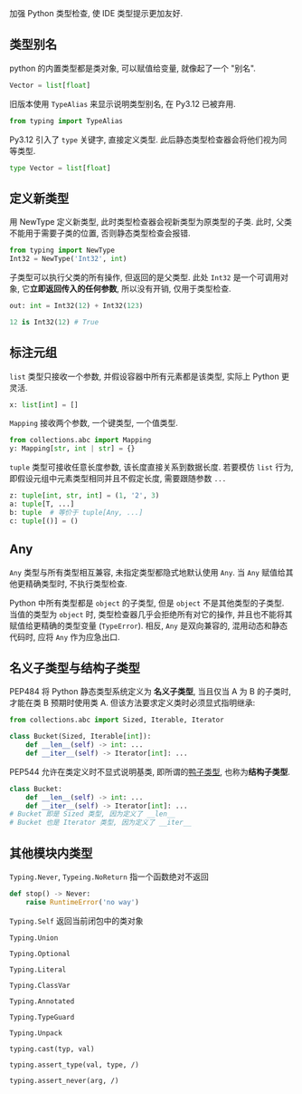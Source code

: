加强 Python 类型检查, 使 IDE 类型提示更加友好.

## 类型别名

python 的内置类型都是类对象, 可以赋值给变量, 就像起了一个 "别名".

```python
Vector = list[float]
```

旧版本使用 `TypeAlias` 来显示说明类型别名, 在 Py3.12 已被弃用.

```python
from typing import TypeAlias
```

Py3.12 引入了 `type` 关键字, 直接定义类型. 此后静态类型检查器会将他们视为同等类型.

```python
type Vector = list[float]
```

## 定义新类型

用 NewType 定义新类型, 此时类型检查器会视新类型为原类型的子类. 此时, 父类不能用于需要子类的位置, 否则静态类型检查会报错. 

```python
from typing import NewType
Int32 = NewType('Int32', int)
```

子类型可以执行父类的所有操作, 但返回的是父类型. 此处 `Int32` 是一个可调用对象, 它**立即返回传入的任何参数**, 所以没有开销, 仅用于类型检查.

```python
out: int = Int32(12) + Int32(123)

12 is Int32(12) # True
```

## 标注元组

`list` 类型只接收一个参数, 并假设容器中所有元素都是该类型, 实际上 Python 更灵活.

```python
x: list[int] = [] 
```

`Mapping` 接收两个参数,  一个键类型, 一个值类型.

```python
from collections.abc import Mapping
y: Mapping[str, int | str] = {} 
```

`tuple`  类型可接收任意长度参数, 该长度直接关系到数据长度. 若要模仿 `list` 行为, 即假设元组中元素类型相同并且不假定长度, 需要跟随参数 `...`

```python
z: tuple[int, str, int] = (1, '2', 3)
a: tuple[T, ...]
b: tuple  # 等价于 tuple[Any, ...]
c: tuple[()] = ()
```

## Any

`Any` 类型与所有类型相互兼容, 未指定类型都隐式地默认使用 `Any`. 当 `Any` 赋值给其他更精确类型时, 不执行类型检查. 

Python 中所有类型都是 `object` 的子类型, 但是 `object` 不是其他类型的子类型. 当值的类型为 `object` 时, 类型检查器几乎会拒绝所有对它的操作, 并且也不能将其赋值给更精确的类型变量 (`TypeError`). 相反, `Any` 是双向兼容的, 混用动态和静态代码时, 应将 `Any` 作为应急出口.

## 名义子类型与结构子类型

PEP484 将 Python 静态类型系统定义为 **名义子类型**, 当且仅当 A 为 B 的子类时, 才能在类 B 预期时使用类 A. 但该方法要求定义类时必须显式指明继承:

```python
from collections.abc import Sized, Iterable, Iterator

class Bucket(Sized, Iterable[int]):
	def __len__(self) -> int: ...
	def __iter__(self) -> Iterator[int]: ...
```

PEP544 允许在类定义时不显式说明基类, 即所谓的[鸭子类型](../../../类型系统.md), 也称为**结构子类型**.

```python
class Bucket:
	def __len__(self) -> int: ...
	def __iter__(self) -> Iterator[int]: ...
# Bucket 即是 Sized 类型, 因为定义了 __len__
# Bucket 也是 Iterator 类型, 因为定义了 __iter__
```

## 其他模块内类型

`Typing.Never`, `Typeing.NoReturn` 指一个函数绝对不返回

```python
def stop() -> Never:
	raise RuntimeError('no way')
```

`Typing.Self` 返回当前闭包中的类对象


`Typing.Union`

`Typing.Optional`

`Typing.Literal`

`Typing.ClassVar`

`Typing.Annotated`

`Typing.TypeGuard`

`Typing.Unpack`

`typing.cast(typ, val)`

`typing.assert_type(val, type, /)`

`typing.assert_never(arg, /)`

